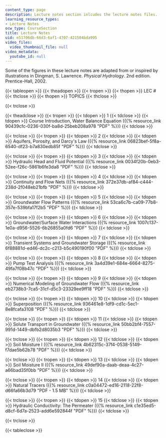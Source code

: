 ```yaml
---
content_type: page
description: Lecture notes section inlcudes the lecture notes files.
learning_resource_types:
- Lecture Notes
ocw_type: CourseSection
title: Lecture Notes
uid: e51706db-66d3-6af1-4707-421504bda995
video_files:
  video_thumbnail_file: null
video_metadata:
  youtube_id: null
---
```


Some of the figures in these lecture notes are adapted from or inspired by illustrations in Dingman, S. Lawrence. _Physical Hydrology_. 2nd edition. Prentice-Hall, 2002.

{{< tableopen >}}
{{< theadopen >}}
{{< tropen >}}
{{< thopen >}}
LEC #
{{< thclose >}}
{{< thopen >}}
TOPICS
{{< thclose >}}

{{< trclose >}}

{{< theadclose >}}
{{< tropen >}}
{{< tdopen >}}
1
{{< tdclose >}}
{{< tdopen >}}
Course Introduction, Water Balance Equation ({{% resource_link 90439cfc-0236-030f-ba8d-25beb208a978 "PDF" %}})
{{< tdclose >}}

{{< trclose >}}
{{< tropen >}}
{{< tdopen >}}
2
{{< tdclose >}}
{{< tdopen >}}
Aquifers, Porosity, and Darcy's Law ({{% resource_link 06823bef-5f8a-6540-df23-b7a830edb85f "PDF" %}})
{{< tdclose >}}

{{< trclose >}}
{{< tropen >}}
{{< tdopen >}}
3
{{< tdclose >}}
{{< tdopen >}}
Hydraulic Head and Fluid Potential ({{% resource_link 0034f20b-0eb3-52ee-f26c-5861b6fe3da8 "PDF" %}})
{{< tdclose >}}

{{< trclose >}}
{{< tropen >}}
{{< tdopen >}}
4
{{< tdclose >}}
{{< tdopen >}}
Continuity and Flow Nets ({{% resource_link 372e37db-af84-c444-238d-2f048eb21bfb "PDF" %}})
{{< tdclose >}}

{{< trclose >}}
{{< tropen >}}
{{< tdopen >}}
5
{{< tdclose >}}
{{< tdopen >}}
Groundwater Flow Patterns ({{% resource_link 53ca6c7b-ca09-77b8-357e-539bfa17f2b5 "PDF" %}})
{{< tdclose >}}

{{< trclose >}}
{{< tropen >}}
{{< tdopen >}}
6
{{< tdclose >}}
{{< tdopen >}}
Groundwater/Surface Water Interactions ({{% resource_link 1007c137-1e0a-d956-5526-6b26855a0fd6 "PDF" %}})
{{< tdclose >}}

{{< trclose >}}
{{< tropen >}}
{{< tdopen >}}
7
{{< tdclose >}}
{{< tdopen >}}
Transient Systems and Groundwater Storage ({{% resource_link 6f88881d-ed46-dc2c-c213-b5c490190f00 "PDF" %}})
{{< tdclose >}}

{{< trclose >}}
{{< tropen >}}
{{< tdopen >}}
8
{{< tdclose >}}
{{< tdopen >}}
Pump Test Analysis ({{% resource_link 3a4d39e1-684e-6664-8275-49fa7f08b47c "PDF" %}})
{{< tdclose >}}

{{< trclose >}}
{{< tropen >}}
{{< tdopen >}}
9
{{< tdclose >}}
{{< tdopen >}}
Numerical Modeling of Groundwater Flow ({{% resource_link eb2738b3-7ca5-31cf-d5c3-23329ee9ff18 "PDF" %}})
{{< tdclose >}}

{{< trclose >}}
{{< tropen >}}
{{< tdopen >}}
10
{{< tdclose >}}
{{< tdopen >}}
Superposition ({{% resource_link 936461e8-1df9-cd1c-5ec1-8e8fcafa3108 "PDF" %}})
{{< tdclose >}}

{{< trclose >}}
{{< tropen >}}
{{< tdopen >}}
11
{{< tdclose >}}
{{< tdopen >}}
Solute Transport in Groundwater ({{% resource_link 50bb2bf4-7557-991d-1449-dbfb2d8035b3 "PDF" %}})
{{< tdclose >}}

{{< trclose >}}
{{< tropen >}}
{{< tdopen >}}
12
{{< tdclose >}}
{{< tdopen >}}
Soil Moisture I ({{% resource_link 4b62315c-37f4-0538-5149-f7dae5b62b78 "PDF" %}})
{{< tdclose >}}

{{< trclose >}}
{{< tropen >}}
{{< tdopen >}}
13
{{< tdclose >}}
{{< tdopen >}}
Soil Moisture II ({{% resource_link 49def90a-daab-deaa-4c27-a66bad35f0bb "PDF" %}})
{{< tdclose >}}

{{< trclose >}}
{{< tropen >}}
{{< tdopen >}}
14
{{< tdclose >}}
{{< tdopen >}}
Natural Tracers ({{% resource_link c0a04472-ed16-2118-22f8-d66fa66b3d79 "PDF - 1.5 MB" %}})
{{< tdclose >}}

{{< trclose >}}
{{< tropen >}}
{{< tdopen >}}
15
{{< tdclose >}}
{{< tdopen >}}
Hydraulic Conductivity: The Permeater ({{% resource_link c1e35ed5-d8cf-6d7a-2523-add6e592844f "PDF" %}})
{{< tdclose >}}

{{< trclose >}}

{{< tableclose >}}